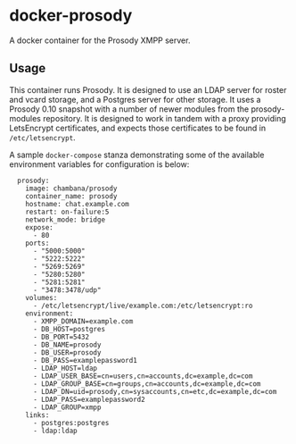 docker-prosody
==============
A docker container for the Prosody XMPP server.

Usage
-----
This container runs Prosody. It is designed to use an LDAP server for roster and vcard storage, and a Postgres server for other storage. It uses a Prosody 0.10 snapshot with a number of newer modules from the prosody-modules repository. It is designed to work in tandem with a proxy providing LetsEncrypt certificates, and expects those certificates to be found in `/etc/letsencrypt`.

A sample `docker-compose` stanza demonstrating some of the available environment variables for configuration is below:
```
  prosody:
    image: chambana/prosody
    container_name: prosody
    hostname: chat.example.com
    restart: on-failure:5
    network_mode: bridge
    expose:
      - 80
    ports:
      - "5000:5000"
      - "5222:5222"
      - "5269:5269"
      - "5280:5280"
      - "5281:5281"
      - "3478:3478/udp"
    volumes:
      - /etc/letsencrypt/live/example.com:/etc/letsencrypt:ro
    environment:
      - XMPP_DOMAIN=example.com
      - DB_HOST=postgres
      - DB_PORT=5432
      - DB_NAME=prosody
      - DB_USER=prosody
      - DB_PASS=examplepassword1
      - LDAP_HOST=ldap
      - LDAP_USER_BASE=cn=users,cn=accounts,dc=example,dc=com
      - LDAP_GROUP_BASE=cn=groups,cn=accounts,dc=example,dc=com
      - LDAP_DN=uid=prosody,cn=sysaccounts,cn=etc,dc=example,dc=com
      - LDAP_PASS=examplepassword2
      - LDAP_GROUP=xmpp
    links:
      - postgres:postgres
      - ldap:ldap
```
